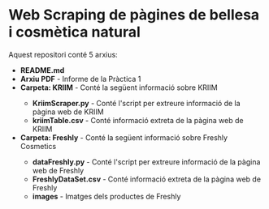 # Web Scraping de pàgines de bellesa i cosmètica natural

Aquest repositori conté 5 arxius:
<ul>
  <li><strong>README.md</strong></li>
  <li><strong>Arxiu PDF</strong> - Informe de la Pràctica 1</li>
  <li><strong>Carpeta: KRIIM</strong> - Conté la següent informació sobre KRIIM</li>
  <ul>
    <li><strong>KriimScraper.py</strong> - Conté l'script per extreure informació de la pàgina web de KRIIM</li>
    <li><strong>kriimTable.csv</strong> - Conté informació extreta de la pàgina web de KRIIM</li>
  </ul>
  <li><strong>Carpeta: Freshly</strong> - Conté la següent informació sobre Freshly Cosmetics</li>
  <ul>
    <li><strong>dataFreshly.py</strong> - Conté l'script per extreure informació de la pàgina web de Freshly</li>
    <li><strong>FreshlyDataSet.csv</strong> - Conté informació extreta de la pàgina web de Freshly</li>
    <li><strong>images</strong> - Imatges dels productes de Freshly</li>
  </ul>
</ul>
